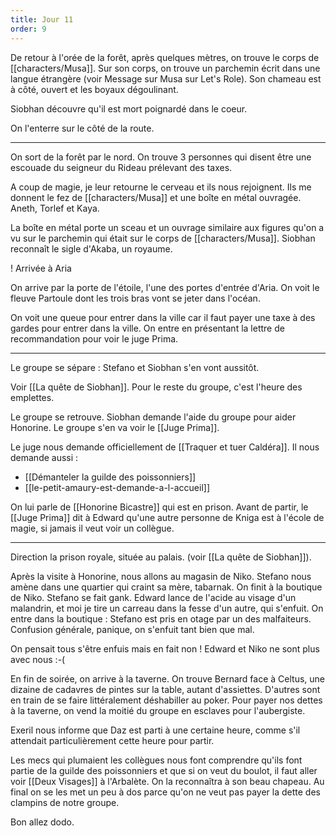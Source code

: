 ```yaml
---
title: Jour 11
order: 9
---
```

De retour à l'orée de la forêt, après quelques mètres, on trouve le corps de [[characters/Musa]].
Sur son corps, on trouve un parchemin écrit dans une langue étrangère (voir Message sur Musa sur Let's Role).
Son chameau est à côté, ouvert et les boyaux dégoulinant.

Siobhan découvre qu'il est mort poignardé dans le coeur.

On l'enterre sur le côté de la route.

---

On sort de la forêt par le nord. On trouve 3 personnes qui disent être une escouade du seigneur du Rideau prélevant des taxes.

A coup de magie, je leur retourne le cerveau et ils nous rejoignent. Ils me donnent le fez de [[characters/Musa]] et une boîte en métal ouvragée. Aneth, Torlef et Kaya.

La boîte en métal porte un sceau et un ouvrage similaire aux figures qu'on a vu sur le parchemin qui était sur le corps de [[characters/Musa]].
Siobhan reconnaît le sigle d'Akaba, un royaume.

! Arrivée à Aria

On arrive par la porte de l'étoile, l'une des portes d'entrée d'Aria. On voit le fleuve Partoule dont les trois bras vont se jeter dans l'océan.

On voit une queue pour entrer dans la ville car il faut payer une taxe à des gardes pour entrer dans la ville. On entre en présentant la lettre de recommandation pour voir le juge Prima.

---

Le groupe se sépare : Stefano et Siobhan s'en vont aussitôt.

Voir [[La quête de Siobhan]].
Pour le reste du groupe, c'est l'heure des emplettes.

Le groupe se retrouve. Siobhan demande l'aide du groupe pour aider Honorine. Le groupe s'en va voir le [[Juge Prima]].

Le juge nous demande officiellement de [[Traquer et tuer Caldéra]]. Il nous demande aussi :

* [[Démanteler la guilde des poissonniers]]
* [[le-petit-amaury-est-demande-a-l-accueil]]

On lui parle de [[Honorine Bicastre]] qui est en prison. Avant de partir, le [[Juge Prima]] dit à Edward qu'une autre personne de Kniga est à l'école de magie, si jamais il veut voir un collègue.

---

Direction la prison royale, située au palais. (voir [[La quête de Siobhan]]).

Après la visite à Honorine, nous allons au magasin de Niko. Stefano nous amène dans une quartier qui craint sa mère, tabarnak. On finit à la boutique de Niko.
Stefano se fait gank. Edward lance de l'acide au visage d'un malandrin, et moi je tire un carreau dans la fesse d'un autre, qui s'enfuit. On entre dans la boutique : Stefano est pris en otage par un des malfaiteurs. Confusion générale, panique, on s'enfuit tant bien que mal.

On pensait tous s'être enfuis mais en fait non ! Edward et Niko ne sont plus avec nous :-(

En fin de soirée, on arrive à la taverne. On trouve Bernard face à Celtus, une dizaine de cadavres de pintes sur la table, autant d'assiettes. D'autres sont en train de se faire littéralement déshabiller au poker.
Pour payer nos dettes à la taverne, on vend la moitié du groupe en esclaves pour l'aubergiste.

Exeril nous informe que Daz est parti à une certaine heure, comme s'il attendait particulièrement cette heure pour partir.

Les mecs qui plumaient les collègues nous font comprendre qu'ils font partie de la guilde des poissonniers et que si on veut du boulot, il faut aller voir [[Deux Visages]] à l'Arbalète. On la reconnaîtra à son beau chapeau. Au final on se les met un peu à dos parce qu'on ne veut pas payer la dette des clampins de notre groupe.

Bon allez dodo.